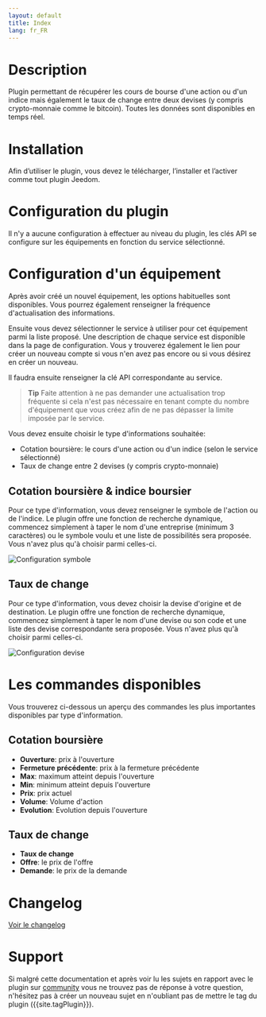 ```yaml
---
layout: default
title: Index
lang: fr_FR
---
```


# Description

Plugin permettant de récupérer les cours de bourse d'une action ou d'un indice mais également le taux de change entre deux devises (y compris crypto-monnaie comme le bitcoin).
Toutes les données sont disponibles en temps réel.

# Installation

Afin d’utiliser le plugin, vous devez le télécharger, l’installer et l’activer comme tout plugin Jeedom.

# Configuration du plugin

Il n'y a aucune configuration à effectuer au niveau du plugin, les clés API se configure sur les équipements en fonction du service sélectionné.

# Configuration d'un équipement

Après avoir créé un nouvel équipement, les options habituelles sont disponibles.
Vous pourrez également renseigner la fréquence d'actualisation des informations.

Ensuite vous devez sélectionner le service à utiliser pour cet équipement parmi la liste proposé. Une description de chaque service est disponible dans la page de configuration. Vous y trouverez également le lien pour créer un nouveau compte si vous n'en avez pas encore ou si vous désirez en créer un nouveau.

Il faudra ensuite renseigner la clé API correspondante au service.

> **Tip**
> Faite attention à ne pas demander une actualisation trop fréquente si cela n'est pas nécessaire en tenant compte du nombre d'équipement que vous créez afin de ne pas dépasser la limite imposée par le service.

Vous devez ensuite choisir le type d'informations souhaitée:

- Cotation boursière: le cours d'une action ou d'un indice (selon le service sélectionné)
- Taux de change entre 2 devises (y compris crypto-monnaie)

## Cotation boursière & indice boursier

Pour ce type d'information, vous devez renseigner le symbole de l'action ou de l'indice.
Le plugin offre une fonction de recherche dynamique, commencez simplement à taper le nom d'une entreprise (minimum 3 caractères) ou le symbole voulu et une liste de possibilités sera proposée. Vous n'avez plus qu'à choisir parmi celles-ci.

![Configuration symbole](../assets/images/config_symbol.png "Configuration symbole")

## Taux de change

Pour ce type d'information, vous devez choisir la devise d'origine et de destination.
Le plugin offre une fonction de recherche dynamique, commencez simplement à taper le nom d'une devise ou son code et une liste des devise correspondante sera proposée. Vous n'avez plus qu'à choisir parmi celles-ci.

![Configuration devise](../assets/images/config_currency.png "Configuration devise")

# Les commandes disponibles

Vous trouverez ci-dessous un aperçu des commandes les plus importantes disponibles par type d'information.

## Cotation boursière

- **Ouverture**: prix à l'ouverture
- **Fermeture précédente**: prix à la fermeture précédente
- **Max**: maximum atteint depuis l'ouverture
- **Min**: minimum atteint depuis l'ouverture
- **Prix**: prix actuel
- **Volume**: Volume d'action
- **Evolution**: Evolution depuis l'ouverture

## Taux de change

- **Taux de change**
- **Offre**: le prix de l'offre
- **Demande**: le prix de la demande

# Changelog

[Voir le changelog](./changelog)

# Support

Si malgré cette documentation et après voir lu les sujets en rapport avec le plugin sur [community]({{site.forum}}) vous ne trouvez pas de réponse à votre question, n'hésitez pas à créer un nouveau sujet en n'oubliant pas de mettre le tag du plugin ({{site.tagPlugin}}).
